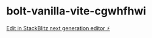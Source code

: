 # bolt-vanilla-vite-cgwhfhwi

[Edit in StackBlitz next generation editor ⚡️](https://stackblitz.com/~/github.com/abiassi/bolt-vanilla-vite-cgwhfhwi)